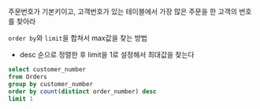 주문번호가 기본키이고, 고객번호가 있는 테이블에서 가장 많은 주문을 한 고객의 번호를 찾아라

`order by`와 `limit`을 합쳐서 max값을 찾는 방법
* desc 순으로 정렬한 후 limit을 1로 설정해서 최대값을 찾는다
```sql
select customer_number
from Orders
group by customer_number 
order by count(distinct order_number) desc
limit 1
```

